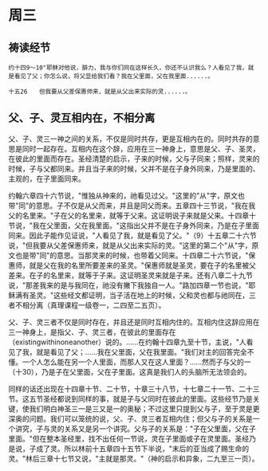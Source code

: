 # 周三

## 祷读经节
```
约十四9～10"耶稣对他说，腓力，我与你们同在这样长久，你还不认识我么？人看见了我，就是看见了父；你怎么说，将父显给我们看？我在父里面，父在我里面......。

十五26　　但我要从父差保惠师来，就是从父出来实际的灵......。
```

## 父、子、灵互相内在，不相分离

父、子、灵三一神之间的关系，不仅是同时共存，更是互相内在的。同时共存的意思是同时一起存在。互相内在这个辞，应用在三一神身上，意思是父、子、圣灵，在彼此的里面而存在。圣经清楚的启示，子来的时候，父与子同来；照样，灵来的时候，子与父都同来。并且当子来的时候，父并不是在子身外同来，乃是里面的、主观的，在子里面同来。

约翰六章四十六节说，"惟独从神来的，祂看见过父。"这里的"从"字，原文也带"同"的意思。子不仅是从父而来，并且是同父而来。五章四十三节说，"我在我父的名里来。"子在父的名里来，就等于父来。这证明说子来就是父来。十四章十节说，"我在父里面，父在我里面。"这指出父并不是在子身外同来，乃是在子里面同来。因此子能作见证说，"人看见了我，就是看见了父。"（9）十五章二十六节说，"但我要从父差保惠师来，就是从父出来实际的灵。"这里的第二个"从"字，原文也是带"同"的意思。当那灵来的时候，也带着父同来。十四章二十六节说，"保惠师，就是父在我的名里所要差来的圣灵。"保惠师就是圣灵，要在子的名里被父差来。在子的名里来，就等于子来。这证明圣灵来就是子来。还有八章二十九节说，"那差我来的是与我同在，祂没有撇下我独自一人。"路加四章一节也说，"耶稣满有圣灵。"这些经文都证明，当子活在地上的时候，父和灵也都与祂同在，三者不相分离（真理课程一级卷一，二四至二五页）。

父、子、灵三者不仅是同时存在，并且还是同时互相内住的。互相内住这辞应用在三一神身上，是指父、子、灵三者，在彼此的里面存在（existingwithinoneanother）说的。......在约翰十四章九至十节，主说，"人看见了我，就是看见了父；......我在父里面，父在我里面。"我们对主的回答完全不懂。一个人怎么能在另一个人里面，而那人又在这人里面？......然而子与父的一（十30），乃是子在父里面，父在子里面。这真是我们人的头脑所无法领会的。

同样的话还出现在十四章十节、二十节，十章三十八节，十七章二十一节、二十三节。这五节圣经都说到同样的事，就是子与父同时在彼此的里面。这些经节乃是关键，使我们明白神圣三一是三又是一的奥秘；不过这里只提到父与子，至于灵是更深奥的问题。我们可以笼统的说，父、子、灵三者互相内住；但父与子的关系是一个讲究，子与灵的关系又是另一个讲究。父与子的关系是："子在父里面，父在子里面。"但在整本圣经里，找不出任何一节说，灵在子里面或子在灵里面。圣经乃是说，子成了灵。所以林前十五章四十五节下半说，"末后的亚当成了赐生命的灵。"林后三章十七节又说，"主就是那灵。"（神的启示和异象，二九至三一页）。

